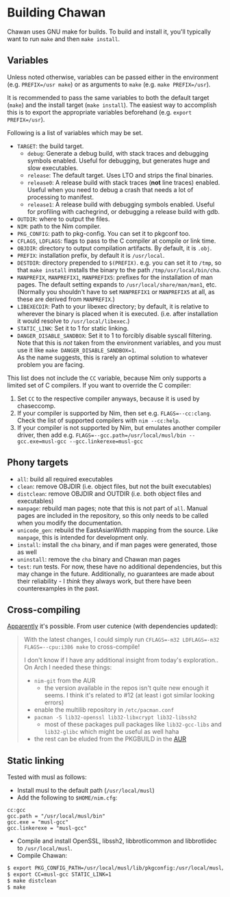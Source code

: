 # Building Chawan

Chawan uses GNU make for builds.  To build and install it, you'll
typically want to run `make` and then `make install`.

## Variables

Unless noted otherwise, variables can be passed either in the
environment (e.g. `PREFIX=/usr make`) or as arguments to `make`
(e.g. `make PREFIX=/usr`).

It is recommended to pass the same variables to both the default target
(`make`) and the install target (`make install`).  The easiest way
to accomplish this is to export the appropriate variables beforehand
(e.g. `export PREFIX=/usr`).

Following is a list of variables which may be set.

* `TARGET`: the build target.
	- `debug`: Generate a debug build, with stack traces and
	  debugging symbols enabled.  Useful for debugging, but
	  generates huge and slow executables.
	- `release`: The default target.  Uses LTO and strips the final
	  binaries.
	- `release0`: A release build with stack traces (**not** line
	  traces) enabled.  Useful when you need to debug a crash that
	  needs a lot of processing to manifest.
	- `release1`: A release build with debugging symbols enabled.
	  Useful for profiling with cachegrind, or debugging a release
	  build with gdb.
* `OUTDIR`: where to output the files.
* `NIM`: path to the Nim compiler.
* `PKG_CONFIG`: path to pkg-config.  You can set it to pkgconf too.
* `CFLAGS`, `LDFLAGS`: flags to pass to the C compiler at compile or
  link time.
* `OBJDIR`: directory to output compilation artifacts.  By default,
  it is `.obj`.
* `PREFIX`: installation prefix, by default it is `/usr/local`.
* `DESTDIR`: directory prepended to `$(PREFIX)`.  e.g. you can set it to
  `/tmp`, so that `make install` installs the binary to the path
  `/tmp/usr/local/bin/cha`.
* `MANPREFIX`, `MANPREFIX1`, `MANPREFIX5`: prefixes for the installation
  of man pages. The default setting expands to
  `/usr/local/share/man/man1`, etc.  (Normally you shouldn't have to
  set `MANPREFIX1` or `MANPREFIX5` at all, as these are derived from
  `MANPREFIX`.)
* `LIBEXECDIR`: Path to your libexec directory; by default, it is
  relative to wherever the binary is placed when it is executed.  (i.e.
  after installation it would resolve to `/usr/local/libexec`.)
* `STATIC_LINK`: Set it to 1 for static linking.
* `DANGER_DISABLE_SANDBOX`: Set it to 1 to forcibly disable syscall
  filtering.  Note that this is *not* taken from the environment
  variables, and you must use it like `make DANGER_DISABLE_SANDBOX=1`.  
  As the name suggests, this is rarely an optimal solution to whatever
  problem you are facing.

This list does not include the `CC` variable, because Nim only supports
a limited set of C compilers. If you want to override the C compiler:

1. Set `CC` to the respective compiler anyways, because it is used by
   chaseccomp.
2. If your compiler is supported by Nim, then set e.g. `FLAGS=--cc:clang`.
   Check the list of supported compilers with `nim --cc:help`.
3. If your compiler is not supported by Nim, but emulates another
   compiler driver, then add e.g.
   `FLAGS=--gcc.path=/usr/local/musl/bin --gcc.exe=musl-gcc --gcc.linkerexe=musl-gcc`

## Phony targets

* `all`: build all required executables
* `clean`: remove OBJDIR (i.e. object files, but not the built executables)
* `distclean`: remove OBJDIR and OUTDIR (i.e. both object files and executables)
* `manpage`: rebuild man pages; note that this is not part of `all`.
  Manual pages are included in the repository, so this only needs to be called
  when you modify the documentation.
* `unicode_gen`: rebuild the EastAsianWidth mapping from the source.
  Like `manpage`, this is intended for development only.
* `install`: install the `cha` binary, and if man pages were generated,
  those as well
* `uninstall`: remove the `cha` binary and Chawan man pages
* `test`: run tests.  For now, these have no additional dependencies, but
  this may change in the future.  Additionally, no guarantees are made
  about their reliability - I *think* they always work, but there have been
  counterexamples in the past.

## Cross-compiling

[Apparently](https://todo.sr.ht/~bptato/chawan/37) it's possible.
From user cutenice (with dependencies updated):

> With the latest changes, I could simply run
> `CFLAGS=-m32 LDFLAGS=-m32 FLAGS=--cpu:i386 make` to cross-compile!
>
> I don't know if I have any additional insight from today's
> exploration.. On Arch I needed these things:
>
> - `nim-git` from the AUR
>   - the version available in the repos isn't quite new enough it
>     seems. I think it's related to #12 (at least i got similar looking
>     errors)
> - enable the multilib repository in `/etc/pacman.conf`
> - `pacman -S lib32-openssl lib32-libxcrypt lib32-libssh2`
>   - most of these packages pull packages like `lib32-gcc-libs` and
>     `lib32-glibc` which might be useful as well haha
> - the rest can be eluded from the PKGBUILD in the
>   [AUR](https://aur.archlinux.org/packages/chawan-git)

## Static linking

Tested with musl as follows:

* Install musl to the default path (`/usr/local/musl`)
* Add the following to `$HOME/nim.cfg`:

```
cc:gcc
gcc.path = "/usr/local/musl/bin"
gcc.exe = "musl-gcc"
gcc.linkerexe = "musl-gcc"
```

* Compile and install OpenSSL, libssh2, libbrotlicommon and libbrotlidec
  to `/usr/local/musl`.
* Compile Chawan:

```sh
$ export PKG_CONFIG_PATH=/usr/local/musl/lib/pkgconfig:/usr/local/musl/lib64/pkgconfig
$ export CC=musl-gcc STATIC_LINK=1
$ make distclean
$ make
```
